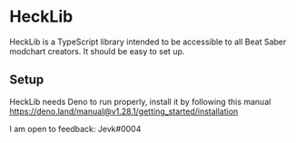 # HeckLib
HeckLib is a TypeScript library intended to be accessible to all Beat Saber modchart creators. It should be easy to set up.

## Setup
HeckLib needs Deno to run properly, install it by following this manual https://deno.land/manual@v1.28.1/getting_started/installation

I am open to feedback: Jevk#0004
